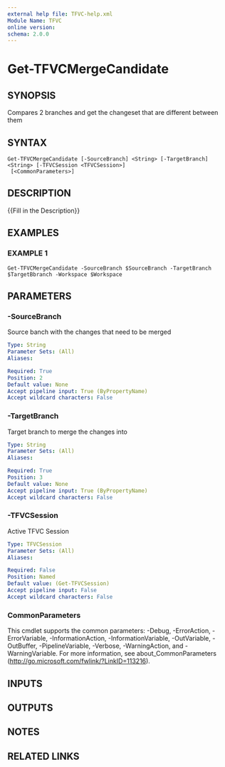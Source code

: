 ```yaml
---
external help file: TFVC-help.xml
Module Name: TFVC
online version:
schema: 2.0.0
---
```


# Get-TFVCMergeCandidate

## SYNOPSIS
Compares 2 branches and get the changeset that are different between them

## SYNTAX

```
Get-TFVCMergeCandidate [-SourceBranch] <String> [-TargetBranch] <String> [-TFVCSession <TFVCSession>]
 [<CommonParameters>]
```

## DESCRIPTION
{{Fill in the Description}}

## EXAMPLES

### EXAMPLE 1
```
Get-TFVCMergeCandidate -SourceBranch $SourceBranch -TargetBranch $TargetBbranch -Workspace $Workspace
```

## PARAMETERS

### -SourceBranch
Source banch with the changes that need to be merged

```yaml
Type: String
Parameter Sets: (All)
Aliases:

Required: True
Position: 2
Default value: None
Accept pipeline input: True (ByPropertyName)
Accept wildcard characters: False
```

### -TargetBranch
Target branch to merge the changes into

```yaml
Type: String
Parameter Sets: (All)
Aliases:

Required: True
Position: 3
Default value: None
Accept pipeline input: True (ByPropertyName)
Accept wildcard characters: False
```

### -TFVCSession
Active TFVC Session

```yaml
Type: TFVCSession
Parameter Sets: (All)
Aliases:

Required: False
Position: Named
Default value: (Get-TFVCSession)
Accept pipeline input: False
Accept wildcard characters: False
```

### CommonParameters
This cmdlet supports the common parameters: -Debug, -ErrorAction, -ErrorVariable, -InformationAction, -InformationVariable, -OutVariable, -OutBuffer, -PipelineVariable, -Verbose, -WarningAction, and -WarningVariable. For more information, see about_CommonParameters (http://go.microsoft.com/fwlink/?LinkID=113216).

## INPUTS

## OUTPUTS

## NOTES

## RELATED LINKS
